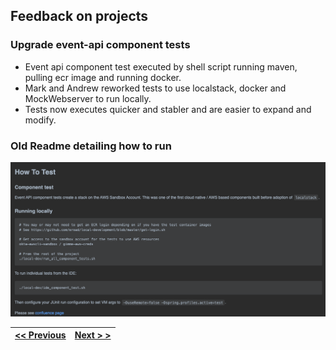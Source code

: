 ## Feedback on projects
### Upgrade event-api component tests
- Event api component test executed by shell script running maven, pulling ecr image and running docker.
- Mark and Andrew reworked tests to use localstack, docker and MockWebserver to run locally.
- Tests now executes quicker and stabler and are easier to expand and modify.

### Old Readme detailing how to run
![](images/Screenshot_old_event-api_tesing.png)

| [<< Previous](https://github.com/gerrievisagie/FY23Q3_PDE_SHOW_AND_TELL/blob/main/5.md) | [Next > >](https://github.com/gerrievisagie/FY23Q3_PDE_SHOW_AND_TELL/blob/main/7.md) |
|-----------------------------------------------------------------------------------------|--------------------------------------------------------------------------------------| 
